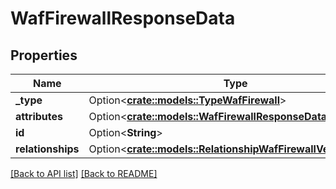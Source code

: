 # WafFirewallResponseData

## Properties

Name | Type | Description | Notes
------------ | ------------- | ------------- | -------------
**_type** | Option<[**crate::models::TypeWafFirewall**](TypeWafFirewall.md)> |  | 
**attributes** | Option<[**crate::models::WafFirewallResponseDataAttributes**](WafFirewallResponseDataAttributes.md)> |  | 
**id** | Option<**String**> |  | [readonly]
**relationships** | Option<[**crate::models::RelationshipWafFirewallVersions**](RelationshipWafFirewallVersions.md)> |  | 

[[Back to API list]](../README.md#documentation-for-api-endpoints) [[Back to README]](../README.md)


